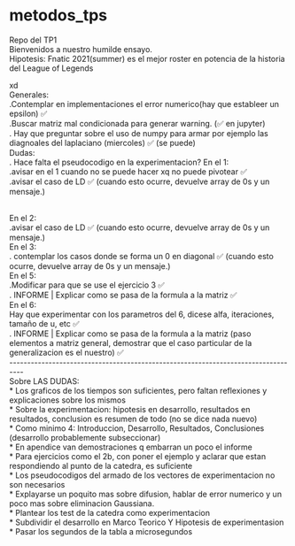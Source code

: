 # metodos_tps
Repo del TP1
<br>
Bienvenidos a nuestro humilde ensayo.
<br>
Hipotesis: Fnatic 2021(summer) es el mejor roster en potencia  de la historia del League of Legends


xd
<br> 
Generales:
<br>
.Contemplar en implementaciones el error numerico(hay que estableer un epsilon) ✅
<br>
.Buscar matriz mal condicionada para generar warning. (✅ en jupyter)
<br>
. Hay que preguntar sobre el uso de numpy para armar por ejemplo las diagnoales del laplaciano (miercoles) ✅ (se puede)
<br>
Dudas:
<br>
. Hace falta el pseudocodigo en la experimentacion?
En el 1:
<br>
.avisar en el 1 cuando no se puede hacer xq no puede pivotear ✅
<br>
.avisar el caso de LD ✅ (cuando esto ocurre, devuelve array de 0s y un mensaje.)

<br>
En el 2:
<br>
.avisar el caso de LD ✅ (cuando esto ocurre, devuelve array de 0s y un mensaje.)



<br>
En el 3:
<br>
. contemplar los casos donde se forma un 0 en diagonal ✅ (cuando esto ocurre, devuelve array de 0s y un mensaje.)

<br>
En el 5:
<br>
.Modificar para que se use el ejercicio 3 ✅
<br>
. INFORME | Explicar como se pasa de la formula a la matriz ✅

<br>
En el 6:
<br>
Hay que experimentar con los parametros del 6, dicese alfa, iteraciones, tamaño de u, etc ✅
<br>
. INFORME | Explicar como se pasa de la formula a la matriz (paso elementos a matriz general, demostrar que el caso particular de la generalizacion es el nuestro) ✅
<br>
----------------------------------------------------------------------------------
<br>
  Sobre LAS DUDAS:
<br>
* Los graficos de los tiempos son suficientes, pero faltan reflexiones y explicaciones sobre los mismos
<br>
* Sobre la experimentacion: hipotesis en desarrollo, resultados en resultados, conclusion es resumen de todo (no se dice nada nuevo)
<br>
* Como minimo 4: Introduccion, Desarrollo, Resultados, Conclusiones (desarrollo probablemente subseccionar)
<br>
* En apendice van demostraciones q embarran un poco el informe
<br> 
* Para ejercicios como el 2b, con poner el ejemplo y aclarar que estan respondiendo al punto de la catedra, es suficiente
<br>
* Los pseudocodigos del armado de los vectores de experimentacion no son necesarios
<br>
* Explayarse un poquito mas sobre difusion, hablar de error numerico y un poco mas sobre eliminacion Gaussiana.
<br>
* Plantear los test de la catedra como experimentacion
<br>
* Subdividir el desarrollo en Marco Teorico Y Hipotesis de experimentasion
<br>
* Pasar los segundos de la tabla a microsegundos
